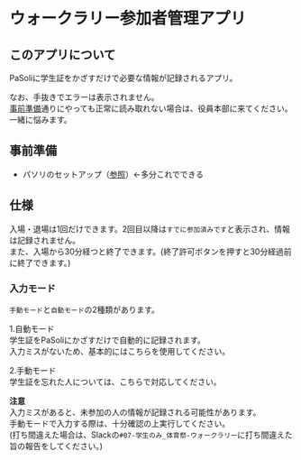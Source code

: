 # ウォークラリー参加者管理アプリ

## このアプリについて
PaSoliに学生証をかざすだけで必要な情報が記録されるアプリ。  

なお、手抜きでエラーは表示されません。  
[事前準備](#事前準備)通りにやっても正常に読み取れない場合は、役員本部に来てください。  
一緒に悩みます。

## 事前準備
- パソリのセットアップ（[参照](https://www.youtube.com/watch?v=iD7iQGpSLTg)）←多分これでできる

## 仕様
入場・退場は1回だけできます。2回目以降は`すでに参加済みです`と表示され、情報は記録されません。  
また、入場から30分経つと終了できます。(終了許可ボタンを押すと30分経過前に終了できます。)  

### 入力モード
`手動モード`と`自動モード`の2種類があります。

1.自動モード    
学生証をPaSoliにかざすだけで自動的に記録されます。  
入力ミスがないため、基本的にはこちらを使用してください。

2.手動モード  
学生証を忘れた人については、こちらで対応してください。  

**注意**  
入力ミスがあると、未参加の人の情報が記録される可能性があります。  
手動モードで入力する際は、十分確認の上実行してください。  
(打ち間違えた場合は、Slackの`#07-学生のみ_体育祭-ウォークラリー`に打ち間違えた旨の報告をしてください。)
